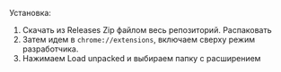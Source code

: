 Установка:
1. Скачать из Releases Zip файлом весь репозиторий. Распаковать
2. Затем идем в `chrome://extensions`, включаем сверху режим разработчика.
3. Нажимаем Load unpacked и выбираем папку с расширением
